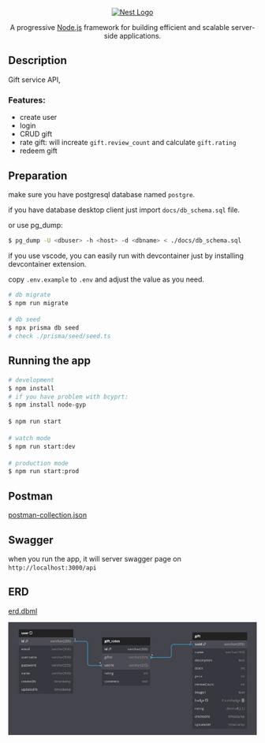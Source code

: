<p align="center">
  <a href="http://nestjs.com/" target="blank"><img src="https://nestjs.com/img/logo-small.svg" width="200" alt="Nest Logo" /></a>
</p>

[circleci-image]: https://img.shields.io/circleci/build/github/nestjs/nest/master?token=abc123def456
[circleci-url]: https://circleci.com/gh/nestjs/nest

  <p align="center">A progressive <a href="http://nodejs.org" target="_blank">Node.js</a> framework for building efficient and scalable server-side applications.</p>

## Description

Gift service API, 

### Features:
- create user
- login
- CRUD gift
- rate gift: will increate `gift.review_count` and calculate `gift.rating`
- redeem gift


## Preparation  
make sure you have postgresql database named `postgre`.  

if you have database desktop client 
just import `docs/db_schema.sql` file.  

or use pg_dump:
```bash
$ pg_dump -U <dbuser> -h <host> -d <dbname> < ./docs/db_schema.sql
```

if you use vscode, you can easily run with devcontainer just by installing devcontainer extension.

copy `.env.example` to `.env` and adjust the value as you need.

```bash
# db migrate
$ npm run migrate

# db seed
$ npx prisma db seed
# check ./prisma/seed/seed.ts
```

## Running the app

```bash
# development
$ npm install
# if you have problem with bcyprt:
$ npm install node-gyp 

$ npm run start

# watch mode
$ npm run start:dev

# production mode
$ npm run start:prod
```


## Postman
[postman-collection.json](./docs/RollingGlorry.postman_collection.json)  

## Swagger
when you run the app, it will server swagger page on `http://localhost:3000/api`

## ERD
[erd.dbml](./docs/erd.dbml)

![ERD](./docs/ERD.png "ERD")